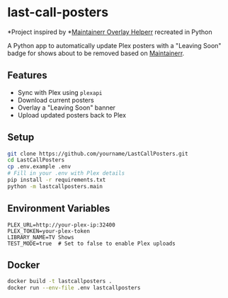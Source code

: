 # last-call-posters

*Project inspired by *[Maintainerr Overlay Helperr](https://github.com/gssariev/maintainerr-overlay-helperr) recreated in Python 

A Python app to automatically update Plex posters with a "Leaving Soon" badge for shows about to be removed based on [Maintainerr](https://github.com/jorenn92/Maintainerr).

## Features
- Sync with Plex using `plexapi`
- Download current posters
- Overlay a "Leaving Soon" banner
- Upload updated posters back to Plex

## Setup
```bash
git clone https://github.com/yourname/LastCallPosters.git
cd LastCallPosters
cp .env.example .env
# Fill in your .env with Plex details
pip install -r requirements.txt
python -m lastcallposters.main
```

## Environment Variables
```
PLEX_URL=http://your-plex-ip:32400
PLEX_TOKEN=your-plex-token
LIBRARY_NAME=TV Shows
TEST_MODE=true  # Set to false to enable Plex uploads
```

## Docker
```bash
docker build -t lastcallposters .
docker run --env-file .env lastcallposters
```
